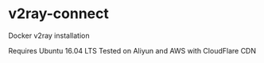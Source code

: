 # v2ray-connect
Docker v2ray installation

Requires Ubuntu 16.04 LTS
Tested on Aliyun and AWS with CloudFlare CDN

